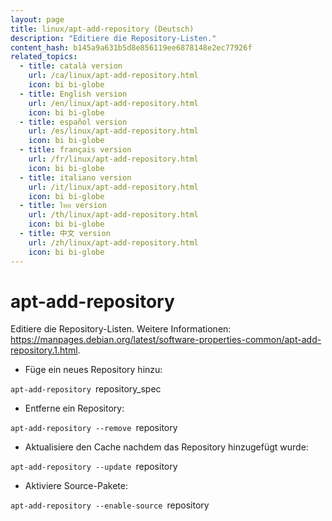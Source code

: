 ```yaml
---
layout: page
title: linux/apt-add-repository (Deutsch)
description: "Editiere die Repository-Listen."
content_hash: b145a9a631b5d8e856119ee6878148e2ec77926f
related_topics:
  - title: català version
    url: /ca/linux/apt-add-repository.html
    icon: bi bi-globe
  - title: English version
    url: /en/linux/apt-add-repository.html
    icon: bi bi-globe
  - title: español version
    url: /es/linux/apt-add-repository.html
    icon: bi bi-globe
  - title: français version
    url: /fr/linux/apt-add-repository.html
    icon: bi bi-globe
  - title: italiano version
    url: /it/linux/apt-add-repository.html
    icon: bi bi-globe
  - title: ไทย version
    url: /th/linux/apt-add-repository.html
    icon: bi bi-globe
  - title: 中文 version
    url: /zh/linux/apt-add-repository.html
    icon: bi bi-globe
---
```

# apt-add-repository

Editiere die Repository-Listen.
Weitere Informationen: <https://manpages.debian.org/latest/software-properties-common/apt-add-repository.1.html>.

- Füge ein neues Repository hinzu:

`apt-add-repository `<span class="tldr-var badge badge-pill bg-dark-lm bg-white-dm text-white-lm text-dark-dm font-weight-bold">repository_spec</span>

- Entferne ein Repository:

`apt-add-repository --remove `<span class="tldr-var badge badge-pill bg-dark-lm bg-white-dm text-white-lm text-dark-dm font-weight-bold">repository</span>

- Aktualisiere den Cache nachdem das Repository hinzugefügt wurde:

`apt-add-repository --update `<span class="tldr-var badge badge-pill bg-dark-lm bg-white-dm text-white-lm text-dark-dm font-weight-bold">repository</span>

- Aktiviere Source-Pakete:

`apt-add-repository --enable-source `<span class="tldr-var badge badge-pill bg-dark-lm bg-white-dm text-white-lm text-dark-dm font-weight-bold">repository</span>

